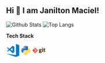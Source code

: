 ## Hi 👋 I am Janilton Maciel! 

![Github Stats](https://github-readme-stats.vercel.app/api?username=janiltonmaciel&show_icons=true&theme=dark&hide=stars&count_private=true&layout=compact")
![Top Langs](https://github-readme-stats.vercel.app/api/top-langs/?username=janiltonmaciel&layout=compact&theme=dark)


<b>Tech Stack</b>

<p align="left">
<img align="left" alt="Visual Studio Code" width="36px" src="https://raw.githubusercontent.com/github/explore/80688e429a7d4ef2fca1e82350fe8e3517d3494d/topics/visual-studio-code/visual-studio-code.png" />  
<img align="left" width="36px" src="https://raw.githubusercontent.com/github/explore/80688e429a7d4ef2fca1e82350fe8e3517d3494d/topics/python/python.png" />  
<img align="left" width="36px" src="https://raw.githubusercontent.com/github/explore/80688e429a7d4ef2fca1e82350fe8e3517d3494d/topics/git/git.png" />
</p>

<br>

<!--
**janiltonmaciel/janiltonmaciel** is a ✨ _special_ ✨ repository because its `README.md` (this file) appears on your GitHub profile.

Here are some ideas to get you started:

- 🔭 I’m currently working on ...
- 🌱 I’m currently learning ...
- 👯 I’m looking to collaborate on ...
- 🤔 I’m looking for help with ...
- 💬 Ask me about ...
- 📫 How to reach me: ...
- 😄 Pronouns: ...
- ⚡ Fun fact: ...
-->
